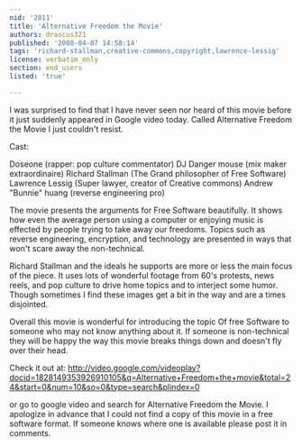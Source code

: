 ```yaml
---
nid: '2811'
title: 'Alternative Freedom the Movie'
authors: drascus321
published: '2008-04-07 14:58:14'
tags: 'richard-stallman,creative-commons,copyright,lawrence-lessig'
license: verbatim_only
section: end_users
listed: 'true'

---
```

 I was surprised to find that I have never seen nor heard of this movie before it just suddenly appeared in Google video today. Called Alternative Freedom the Movie I just couldn't resist. 

Cast:

Doseone (rapper: pop culture commentator)
DJ Danger mouse (mix maker extraordinaire)
Richard Stallman (The Grand philosopher of Free Software)
Lawrence Lessig (Super lawyer, creator of Creative commons)
Andrew "Bunnie" huang (reverse engineering pro)

The movie presents the arguments for Free Software beautifully. It shows how even the average person using a computer or enjoying music is effected by people trying to take away our freedoms. Topics such as reverse engineering, encryption, and technology are presented in ways that won't scare away the non-technical. 

Richard Stallman and the ideals he supports are more or less the main focus of the piece. It uses lots of wonderful footage from 60's protests, news reels, and pop culture to drive home topics and to interject some humor. Though sometimes I find these images get a bit in the way and are a times disjointed. 

Overall this movie is wonderful for introducing the topic Of free Software to someone who may not know anything about it. If someone is non-technical they will be happy the way this movie breaks things down and doesn't fly over their head. 

Check it out at: http://video.google.com/videoplay?docid=1828149353926910105&q=Alternative+Freedom+the+movie&total=24&start=0&num=10&so=0&type=search&plindex=0

or go to google video and search for Alternative Freedom the Movie. I apologize in advance that I could not find a copy of this movie in a free software format. If someone knows where one is available please post it in comments.  